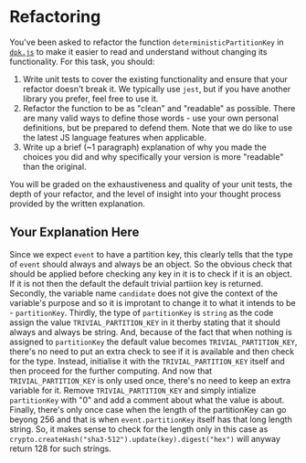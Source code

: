 # Refactoring

You've been asked to refactor the function `deterministicPartitionKey` in [`dpk.js`](dpk.js) to make it easier to read and understand without changing its functionality. For this task, you should:

1. Write unit tests to cover the existing functionality and ensure that your refactor doesn't break it. We typically use `jest`, but if you have another library you prefer, feel free to use it.
2. Refactor the function to be as "clean" and "readable" as possible. There are many valid ways to define those words - use your own personal definitions, but be prepared to defend them. Note that we do like to use the latest JS language features when applicable.
3. Write up a brief (~1 paragraph) explanation of why you made the choices you did and why specifically your version is more "readable" than the original.

You will be graded on the exhaustiveness and quality of your unit tests, the depth of your refactor, and the level of insight into your thought process provided by the written explanation.

## Your Explanation Here
Since we expect `event` to have a partition key, this clearly tells that the type of `event` should always and always be an object. So the obvious check that should be applied before checking any key in it is to check if it is an object. If it is not then the default the default trivial partiion key is returned. Secondly, the variable name `candidate` does not give the context of the variable's purpose and so it is improtant to change it to what it intends to be - `partitionKey`. Thirdly, the type of `partitionKey` is `string` as the code assign the value `TRIVIAL_PARTITION_KEY` in it therby stating that it should always and always be string. And, because of the fact that when nothing is assigned to `partitionKey` the default value becomes `TRIVIAL_PARTITION_KEY`, there's no need to put an extra check to see if it is available and then check for the type. Instead, initialise it with the `TRIVIAL_PARTITION_KEY` itself and then proceed for the further computing. And now that `TRIVIAL_PARTITION_KEY` is only used once, there's no need to keep an extra variable for it. Remove `TRIVIAL_PARTITION_KEY` and simply intialize `partitionKey` with "0" and add a comment about what the value is about. Finally, there's only once case when the length of the partitionKey can go beyong 256 and that is when `event.partitionKey` itself has that long length string. So, it makes sense to check for the length only in this case as `crypto.createHash("sha3-512").update(key).digest("hex")` will anyway return 128 for such strings.